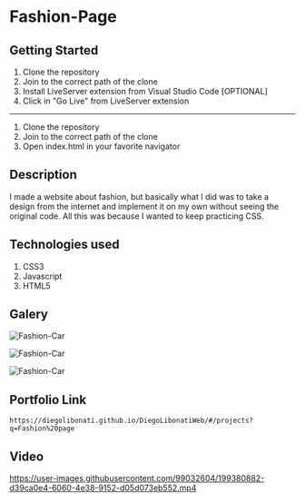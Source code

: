 # Fashion-Page

## Getting Started

1. Clone the repository
2. Join to the correct path of the clone
3. Install LiveServer extension from Visual Studio Code [OPTIONAL]
4. Click in "Go Live" from LiveServer extension

---

1. Clone the repository
2. Join to the correct path of the clone
3. Open index.html in your favorite navigator

## Description

I made a website about fashion, but basically what I did was to take a design from the internet and implement it on my own without seeing the original code. All this was because I wanted to keep practicing CSS.

## Technologies used

1. CSS3
2. Javascript
3. HTML5

## Galery

![Fashion-Car](https://raw.githubusercontent.com/DiegoLibonati/DiegoLibonatiWeb/main/data/projects/Css/Imagenes/fashion-0.jpg)

![Fashion-Car](https://raw.githubusercontent.com/DiegoLibonati/DiegoLibonatiWeb/main/data/projects/Css/Imagenes/fashion-1.jpg)

![Fashion-Car](https://raw.githubusercontent.com/DiegoLibonati/DiegoLibonatiWeb/main/data/projects/Css/Imagenes/fashion-2.jpg)

## Portfolio Link

`https://diegolibonati.github.io/DiegoLibonatiWeb/#/projects?q=Fashion%20page`

## Video


https://user-images.githubusercontent.com/99032604/199380882-d39ca0e4-6060-4e38-9152-d05d073eb552.mp4

